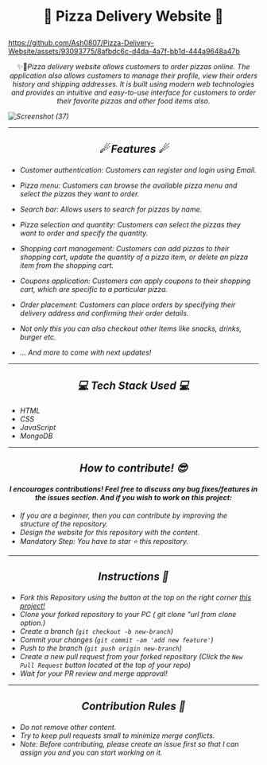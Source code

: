 # <p align="center">🍕 Pizza Delivery Website 🍕</p>


https://github.com/Ash0807/Pizza-Delivery-Website/assets/93093775/8afbdc6c-d4da-4a7f-bb1d-444a9648a47b


<p align="center">✨🚀<em>Pizza delivery website allows customers to order pizzas online. The application also allows customers to manage their profile, view their orders history and shipping addresses. It is built using modern web technologies and provides an intuitive and easy-to-use interface for customers to order their favorite pizzas and other food items also.</p>

  
![Screenshot (37)](https://github.com/Ash0807/Pizza-Delivery-Website/assets/93093775/5ee86f67-d46c-4c1c-91d2-5d7c9c84ba18)

---

## <p align="center">☄ Features ☄</p>

- Customer authentication: Customers can register and login using Email.

- Pizza menu: Customers can browse the available pizza menu and select the pizzas they want to order. 
  
- Search bar: Allows users to search for pizzas by name.

- Pizza selection and quantity: Customers can select the pizzas they want to order and specify the quantity.

- Shopping cart management: Customers can add pizzas to their shopping cart, update the quantity of a pizza item, or delete an pizza item from the shopping cart.

- Coupons application: Customers can apply coupons to their shopping cart, which are specific to a particular pizza.

- Order placement: Customers can place orders by specifying their delivery address and confirming their order details.
  
- Not only this you can also checkout other Items like snacks, drinks, burger etc.

- ... And more to come with next updates!
  <br>

---

## <p align="center">💻 Tech Stack Used 💻</p>

- HTML
- CSS
- JavaScript
- MongoDB

---

## <p align="center"> How to contribute! 😎</p>
#### <p align="center">I encourages contributions! Feel free to discuss any bug fixes/features in the issues section. And if you wish to work on this project: </p>

- If you are a beginner, then you can contribute by improving the structure of the repository. 
- Design the website for this repository with the content. 
- Mandatory Step: You have to star ⭐ this repository.

---

## <p align="center"> Instructions 📝</p>

- Fork this Repository using the button at the top on the right corner [this project!](https://github.com/Ash0807/Pizza-Delivery-Website/)
- Clone your forked repository to your PC ( git clone "url from clone option.)
- Create a branch (`git checkout -b new-branch`)
- Commit your changes (`git commit -am 'add new feature'`)
- Push to the branch (`git push origin new-branch`)
- Create a new pull request from your forked repository (Click the `New Pull Request` button located at the top of your repo)
- Wait for your PR review and merge approval!

---

## <p align="center"> Contribution Rules 📌 </p>
- Do not remove other content.
- Try to keep pull requests small to minimize merge conflicts.
- Note: Before contributing, please create an issue first so that I can assign you and you can start working on it.

